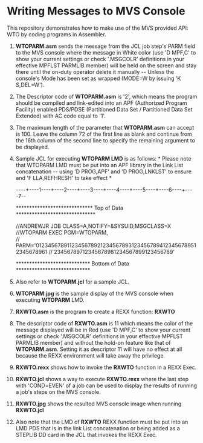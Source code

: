 # Writing Messages to MVS Console 

This repository demonstrates how to make use of the MVS provided API: WTO by coding programs in Assembler.

1. **WTOPARM.asm** sends the message from the JCL job step's PARM field to the MVS console where the message in White color (use 'D MPF,C' to show your current settings or check '.MSGCOLR' definitions in your effective MPFLST PARMLIB member) will be held on the screen and stay there until the on-duty operator delete it manually -- Unless the console's Mode has been set as wrapped (MODE=W by issuing 'K S,DEL=W'). 

2. The Descriptor code of **WTOPARM.asm** is '2', which means the program should be compiled and link-edited into an APF (Authorized Program Facility) enabled PDS/PDSE (Partitioned Data Set / Partitioned Data Set Extended) with AC code equal to '1'.

3. The maximum length of the parameter that **WTOPARM.asm** can accept is 100. Leave the column 72 of the first line as blank and continue from the 16th column of the second line to specify the remaining argument to be displayed.

4. Sample JCL for executing **WTOPARM LMD** is as follows: * Please note that WTOPARM LMD must be put into an APF library in the Link List concatenation -- using 'D PROG,APF' and 'D PROG,LNKLST' to ensure and 'F LLA,REFHRESH' to take effect * 

	----+----1----+----2----+----3----+----4----+----5----+----6----+----7--

	***************************** Top of Data ******************************

	//ANDREWJR  JOB  CLASS=A,NOTIFY=&SYSUID,MSGCLASS=X                      
	//WTOPARM   EXEC PGM=WTOPARM,                                           
	// PARM='01234567891123456789212345678931234567894123456789512345678961 
	//             23456789712345678981234567899123456789' 
                 
	**************************** Bottom of Data **************************** 

5. Also refer to **WTOPARM.jcl** for a sample JCL.

6. **WTOPARM.jpg** is the sample display of the MVS console when executing **WTOPARM** LMD. 

7. **RXWTO.asm** is the program to create a REXX function: **RXWTO**

8. The descriptor code of **RXWTO.asm** is 11 which means the color of the message displayed will be in Red (use 'D MPF,C' to show your current settings or check '.MSGCOLR' definitions in your effective MPFLST PARMLIB member) and without the hold-on feature like that of **WTOPARM.asm**. Setting it as descriptor 11 will have no effect at all because the REXX environment will take away the privilege. 

9. **RXWTO.rexx** shows how to invoke the **RXWTO** function in a REXX Exec.
 
10. **RXWTO.jcl** shows a way to execute **RXWTO.rexx** where the last step with 'COND=EVEN' of a job can be used to display the results of running a job's steps on the MVS console.

11. **RXWTO.jpg** shows the resulted MVS console image when running **RXWTO.jcl**

12. Also note that the LMD of **RXWTO** REXX function must be put into an LMD PDS that is in the link List concatenation or being added as a STEPLIB DD card in the JCL that invokes the REXX Exec. 
